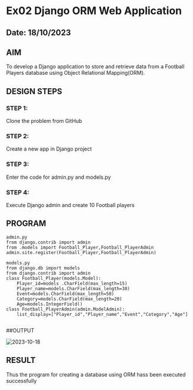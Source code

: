# Ex02 Django ORM Web Application
## Date: 18/10/2023

## AIM
To develop a Django application to store and retrieve data from a Football Players database using Object Relational Mapping(ORM).

## DESIGN STEPS

### STEP 1:
Clone the problem from GitHub

### STEP 2:
Create a new app in Django project

### STEP 3:
Enter the code for admin.py and models.py

### STEP 4:
Execute Django admin and create 10 Football players

## PROGRAM

```
admin.py
from django.contrib import admin
from .models import Football_Player,Football_PlayerAdmin 
admin.site.register(Football_Player,Football_PlayerAdmin)

models.py
from django.db import models
from django.contrib import admin 
class Football_Player(models.Model):
    Player_id=models .CharField(max_length=15)
    Player_name=models.CharField(max_length=30)
    Event=models.CharField(max_length=50)
    Category=models.CharField(max_length=20)
    Age=models.IntegerField()
class Football_PlayerAdmin(admin.ModelAdmin):
    list_display=["Player_id","Player_name","Event","Category","Age"]    


```

##OUTPUT


![2023-10-18](https://github.com/Akshayasakthivels/ORM/assets/144870561/68a8d137-e1a3-44de-8d67-d78f12940cb2)



## RESULT
Thus the program for creating a database using ORM hass been executed successfully
